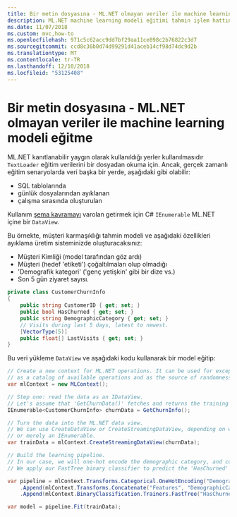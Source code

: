 ```yaml
---
title: Bir metin dosyasına - ML.NET olmayan veriler ile machine learning modeli eğitme
description: ML.NET machine learning modeli eğitimi tahmin işlem hattının parçası olarak dosya olmayan eğitim verilerini yüklemek için nasıl kullanılacağını keşfedin.
ms.date: 11/07/2018
ms.custom: mvc,how-to
ms.openlocfilehash: 971c5c62acc9dd7bf29aa11ce898c2b76822c3d7
ms.sourcegitcommit: ccd8c36b0d74d99291d41aceb14cf98d74dc9d2b
ms.translationtype: MT
ms.contentlocale: tr-TR
ms.lasthandoff: 12/10/2018
ms.locfileid: "53125408"
---
```

# <a name="train-a-machine-learning-model-with-data-thats-not-in-a-text-file---mlnet"></a>Bir metin dosyasına - ML.NET olmayan veriler ile machine learning modeli eğitme

ML.NET kanıtlanabilir yaygın olarak kullanıldığı yerler kullanılmasıdır `TextLoader` eğitim verilerini bir dosyadan okuma için.
Ancak, gerçek zamanlı eğitim senaryolarda veri başka bir yerde, aşağıdaki gibi olabilir:

* SQL tablolarında
* günlük dosyalarından ayıklanan
* çalışma sırasında oluşturulan

Kullanım [şema kavramayı](https://github.com/dotnet/machinelearning/tree/master/docs/code/SchemaComprehension.md) varolan getirmek için C# `IEnumerable` ML.NET içine bir `DataView`.

Bu örnekte, müşteri karmaşıklığı tahmin modeli ve aşağıdaki özellikleri ayıklama üretim sisteminizde oluşturacaksınız:

* Müşteri Kimliği (model tarafından göz ardı)
* Müşteri (hedef 'etiketi') çoğaltılmaları olup olmadığı
* 'Demografik kategori' ('genç yetişkin' gibi bir dize vs.)
* Son 5 gün ziyaret sayısı.

```csharp
private class CustomerChurnInfo
{
    public string CustomerID { get; set; }
    public bool HasChurned { get; set; }
    public string DemographicCategory { get; set; }
    // Visits during last 5 days, latest to newest.
    [VectorType(5)]
    public float[] LastVisits { get; set; }
}
```

Bu veri yükleme `DataView` ve aşağıdaki kodu kullanarak bir model eğitip:

```csharp
// Create a new context for ML.NET operations. It can be used for exception tracking and logging,
// as a catalog of available operations and as the source of randomness.
var mlContext = new MLContext();

// Step one: read the data as an IDataView.
// Let's assume that 'GetChurnData()' fetches and returns the training data from somewhere.
IEnumerable<CustomerChurnInfo> churnData = GetChurnInfo();

// Turn the data into the ML.NET data view.
// We can use CreateDataView or CreateStreamingDataView, depending on whether 'churnData' is an IList,
// or merely an IEnumerable.
var trainData = mlContext.CreateStreamingDataView(churnData);

// Build the learning pipeline.
// In our case, we will one-hot encode the demographic category, and concatenate that with the number of visits.
// We apply our FastTree binary classifier to predict the 'HasChurned' label.

var pipeline = mlContext.Transforms.Categorical.OneHotEncoding("DemographicCategory")
    .Append(mlContext.Transforms.Concatenate("Features", "DemographicCategory", "LastVisits"))
    .Append(mlContext.BinaryClassification.Trainers.FastTree("HasChurned", "Features", numTrees: 20));

var model = pipeline.Fit(trainData);
```
